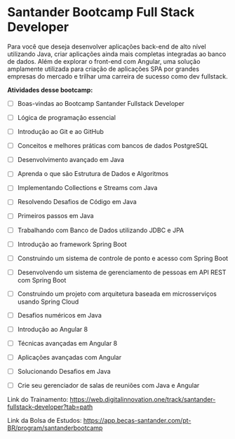 # Santander Bootcamp Full Stack Developer
Para você que deseja desenvolver aplicações back-end de alto nível utilizando Java, criar aplicações ainda mais completas integradas ao banco de dados. Além de explorar o front-end com Angular, uma solução amplamente utilizada para criação de aplicações SPA por grandes empresas do mercado e trilhar uma carreira de sucesso como dev fullstack.
<br>


<b> Atividades desse bootcamp: </b>

- [ ] Boas-vindas ao Bootcamp Santander Fullstack Developer
- [ ] Lógica de programação essencial
- [ ] Introdução ao Git e ao GitHub
- [ ] Conceitos e melhores práticas com bancos de dados PostgreSQL
- [ ] Desenvolvimento avançado em Java
- [ ] Aprenda o que são Estrutura de Dados e Algoritmos
- [ ] Implementando Collections e Streams com Java
- [ ] Resolvendo Desafios de Código em Java
- [ ] Primeiros passos em Java
- [ ] Trabalhando com Banco de Dados utilizando JDBC e JPA
- [ ] Introdução ao framework Spring Boot
- [ ] Construindo um sistema de controle de ponto e acesso com Spring Boot
- [ ] Desenvolvendo um sistema de gerenciamento de pessoas em API REST com Spring Boot
- [ ] Construindo um projeto com arquitetura baseada em microsserviços usando Spring Cloud
- [ ] Desafios numéricos em Java
- [ ] Introdução ao Angular 8
- [ ] Técnicas avançadas em Angular 8
- [ ] Aplicações avançadas com Angular
- [ ] Solucionando Desafios em Java
- [ ] Crie seu gerenciador de salas de reuniões com Java e Angular


Link do Trainamento:
https://web.digitalinnovation.one/track/santander-fullstack-developer?tab=path

Link da Bolsa de Estudos:
https://app.becas-santander.com/pt-BR/program/santanderbootcamp
